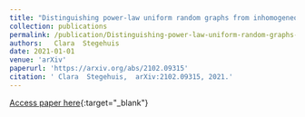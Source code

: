 ```yaml
---
title: "Distinguishing power-law uniform random graphs from inhomogeneous random graphs through small subgraphs"
collection: publications
permalink: /publication/Distinguishing-power-law-uniform-random-graphs-from-inhomogeneous-random-graphs-through-small-subgraphs 
authors:   Clara  Stegehuis
date: 2021-01-01
venue: 'arXiv'
paperurl: 'https://arxiv.org/abs/2102.09315'
citation: ' Clara  Stegehuis,  arXiv:2102.09315, 2021.'
---
```

[Access paper here](https://arxiv.org/abs/2102.09315){:target="_blank"}
